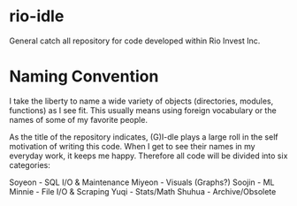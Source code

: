 # rio-idle
General catch all repository for code developed within Rio Invest Inc.

# Naming Convention
I take the liberty to name a wide variety of objects (directories, modules, functions) as I see fit. This usually means using foreign vocabulary or the names of some of my favorite people. 

As the title of the repository indicates, (G)I-dle plays a large roll in the self motivation of writing this code. When I get to see their names in my everyday work, it keeps me happy. Therefore all code will be divided into six categories:

Soyeon - SQL I/O & Maintenance
Miyeon - Visuals (Graphs?)
Soojin - ML
Minnie - File I/O & Scraping
Yuqi - Stats/Math
Shuhua - Archive/Obsolete